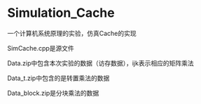 # Simulation_Cache
一个计算机系统原理的实验，仿真Cache的实现


SimCache.cpp是源文件


Data.zip中包含本次实验的数据（访存数据），ijk表示相应的矩阵乘法


Data_t.zip中包含的是转置乘法的数据


Data_block.zip是分块乘法的数据


